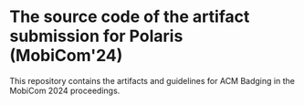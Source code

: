 # The source code of the artifact submission for Polaris (MobiCom'24)

This repository contains the artifacts and guidelines for ACM Badging in the MobiCom 2024 proceedings.